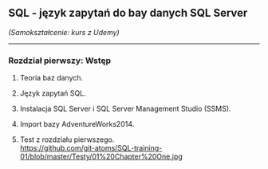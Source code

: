 ## SQL - język zapytań do bay danych SQL Server

*(Samokształcenie: kurs z Udemy)*


---

### Rozdział pierwszy: Wstęp


1. Teoria baz danych.

2. Język zapytań SQL.

3. Instalacja SQL Server i SQL Server Management Studio (SSMS).

4. Import bazy AdventureWorks2014.

5. Test z rozdziału pierwszego.<br>
<https://github.com/git-atoms/SQL-training-01/blob/master/Testy/01%20Chapter%20One.jpg>